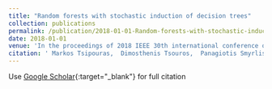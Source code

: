 ```yaml
---
title: "Random forests with stochastic induction of decision trees"
collection: publications
permalink: /publication/2018-01-01-Random-forests-with-stochastic-induction-of-decision-trees
date: 2018-01-01
venue: 'In the proceedings of 2018 IEEE 30th international conference on tools with artificial intelligence (ICTAI)'
citation: ' Markos Tsipouras,  Dimosthenis Tsouros,  Panagiotis Smyrlis,  Nikolaos Giannakeas,  Alexandros Tzallas, &quot;Random forests with stochastic induction of decision trees.&quot; In the proceedings of 2018 IEEE 30th international conference on tools with artificial intelligence (ICTAI), 2018.'
---
```

Use [Google Scholar](https://scholar.google.com/scholar?q=Random+forests+with+stochastic+induction+of+decision+trees){:target="_blank"} for full citation